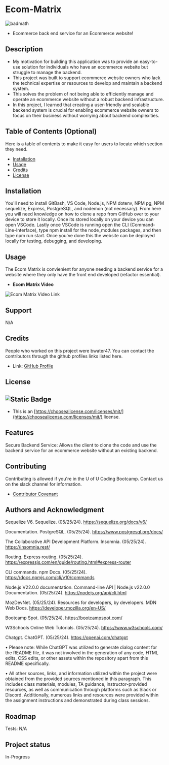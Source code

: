 # Ecom-Matrix
![badmath](https://img.shields.io/github/languages/top/lernantino/badmath)
- Ecommerce back end service for an Ecommerce website!

## Description

- My motivation for building this application was to provide an easy-to-use solution for individuals who have an ecommerce website but struggle to manage the backend.
- This project was built to support ecommerce website owners who lack the technical expertise or resources to develop and maintain a backend system.
- This solves the problem of not being able to efficiently manage and operate an ecommerce website without a robust backend infrastructure.
- In this project, I learned that creating a user-friendly and scalable backend system is crucial for enabling ecommerce website owners to focus on their business without worrying about backend complexities.

## Table of Contents (Optional)

Here is a table of contents to make it easy for users to locate which section they need.

- [Installation](#installation)
- [Usage](#usage)
- [Credits](#credits)
- [License](#license)

## Installation

You'll need to install GitBash, VS Code, Node.js, NPM dotenv, NPM pg, NPM sequelize, Express, PostgreSQL, and nodemon (not necessary). From here you will need knowledge on how to clone a repo from GitHub over to your device to store it locally. Once its stored locally on your device you can open VSCode. Lastly once VSCode is running open the CLI (Command-Line-Interface), type npm install for the node_modules packages, and then type npm run start. Once you've done this the website can be deployed locally for testing, debugging, and developing.

## Usage

The Ecom Matrix is convienient for anyone needing a backend service for a website where they only have the front end developed (refactor essential).

- <strong>Ecom Matrix Video</strong>

![Ecom Matrix Video Link](https://drive.google.com/file/d/1FDXGBnEouMhy5aU2KyIU_x28RUnRquHx/view?usp=drive_link)

## Support

N/A

## Credits

People who worked on this project were bwater47. You can contact the contributors through the github profiles links listed here.
- Link: <a href="https://github.com/bwater47" alt="GitHub Link">GitHub Profile</a>

## License
![Static Badge](https://img.shields.io/badge/MIT-License-Blue)
- 
- This is an [https://choosealicense.com/licenses/mit/](https://choosealicense.com/licenses/mit/) license.

## Features

Secure Backend Service: Allows the client to clone the code and use the backend service for an ecommerce website without an existing backend.

## Contributing

Contributing is allowed if you're in the U of U Coding Bootcamp. Contact us on the slack channel for information. 
- [Contributor Covenant](https://www.contributor-covenant.org/)

## Authors and Acknowledgment

Sequelize V6. Sequelize. (05/25/24). https://sequelize.org/docs/v6/ 

Documentation. PostgreSQL. (05/25/24). https://www.postgresql.org/docs/ 

The Collaborative API Development Platform. Insomnia. (05/25/24). https://insomnia.rest/ 

Routing. Express routing. (05/25/24). https://expressjs.com/en/guide/routing.html#express-router 

CLI commands. npm Docs. (05/25/24). https://docs.npmjs.com/cli/v10/commands

Node.js V22.0.0 documentation. Command-line API | Node.js v22.0.0 Documentation. (05/25/24). https://nodejs.org/api/cli.html

MozDevNet. (05/25/24). Resources for developers, by developers. MDN Web Docs. https://developer.mozilla.org/en-US/ 

Bootcamp Spot. (05/25/24). https://bootcampspot.com/

W3Schools Online Web Tutorials. (05/25/24). https://www.w3schools.com/

Chatgpt. ChatGPT. (05/25/24). https://openai.com/chatgpt

• Please note: While ChatGPT was utilized to generate dialog content for the README file, it was not involved in the generation of any code, HTML edits, CSS edits, or other assets within the repository apart from this README specifically.

• All other sources, links, and information utilized within the project were obtained from the provided sources mentioned in this paragraph. This includes class materials, modules, TA guidance, instructor-provided resources, as well as communication through platforms such as Slack or Discord. Additionally, numerous links and resources were provided within the assignment instructions and demonstrated during class sessions.

## Roadmap

Tests: N/A

## Project status

In-Progress